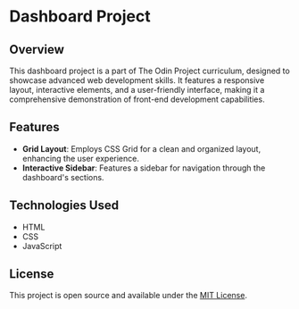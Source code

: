 # Dashboard Project

## Overview

This dashboard project is a part of The Odin Project curriculum, designed to showcase advanced web development skills. It features a responsive layout, interactive elements, and a user-friendly interface, making it a comprehensive demonstration of front-end development capabilities.

## Features

- **Grid Layout**: Employs CSS Grid for a clean and organized layout, enhancing the user experience.
- **Interactive Sidebar**: Features a sidebar for navigation through the dashboard's sections.

## Technologies Used

- HTML
- CSS
- JavaScript

## License

This project is open source and available under the [MIT License](LICENSE).

